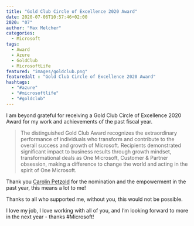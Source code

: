 ```yaml
---
title: "Gold Club Circle of Excellence 2020 Award"
date: 2020-07-06T10:57:46+02:00
2020: "07"
author: "Max Melcher"
categories:
  - Microsoft
tags:
  - Award
  - Azure
  - GoldClub
  - MicrosoftLife
featured: "images/goldclub.png"
featuredalt : "Gold Club Circle of Excellence 2020 Award"
hashtags: 
  - "#azure"
  - "#microsoftlife"
  - "#goldclub"
---
```


I am beyond grateful for receiving a Gold Club Circle of Excellence 2020 Award for my work and achievements of the past fiscal year. <!--more-->

> The distinguished Gold Club Award recognizes the extraordinary performance of individuals who transform and contribute to the overall success and growth of Microsoft. Recipients demonstrated significant impact to business results through growth mindset, transformational deals as One Microsoft, Customer & Partner obsession, making a difference to change the world and acting in the spirit of One Microsoft.

Thank you [Carolin Petzold](https://www.linkedin.com/in/carolin-petzold-09743695/) for the nomination and the empowerment in the past year, this means a lot to me!

Thanks to all who supported me, without you, this would not be possible.

I love my job, I love working with all of you, and I’m looking forward to more in the next year - thanks #Microsoft!